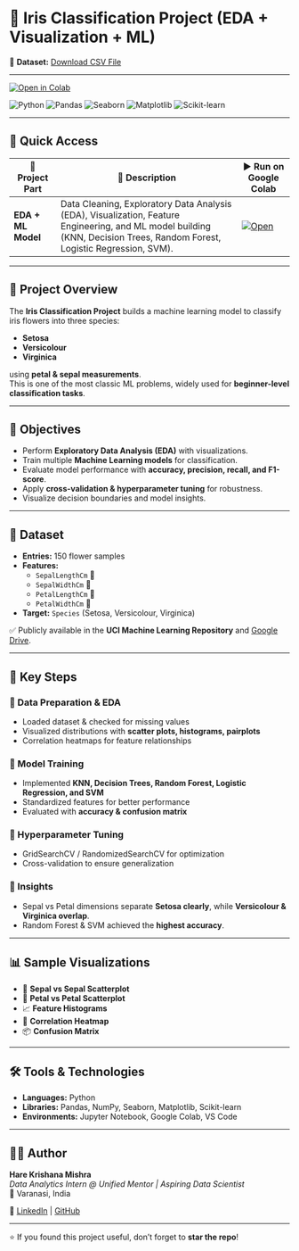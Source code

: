 # 🌸 Iris Classification Project (EDA + Visualization + ML)

📂 **Dataset:** [Download CSV File](https://drive.google.com/file/d/19_BzURCJBh4xKrrix60E7SkmHBXO9R1B/view?usp=sharing)  

---

[![Open in Colab](https://colab.research.google.com/assets/colab-badge.svg)](https://colab.research.google.com/drive/1FbfT7N6TQODx8JwcdHs54hyWdLZpkhEI?usp=sharing)

![Python](https://img.shields.io/badge/Python-3.9-blue?logo=python)
![Pandas](https://img.shields.io/badge/Pandas-EDA-yellow?logo=pandas)
![Seaborn](https://img.shields.io/badge/Seaborn-Visualization-orange?logo=python)
![Matplotlib](https://img.shields.io/badge/Matplotlib-Charts-green?logo=python)
![Scikit-learn](https://img.shields.io/badge/Scikit--learn-ML-red?logo=scikitlearn)

---

## 🔗 Quick Access
| 📂 Project Part | 🚀 Description | ▶️ Run on Google Colab |
|-----------------|----------------|-------------------------|
| **EDA + ML Model** | Data Cleaning, Exploratory Data Analysis (EDA), Visualization, Feature Engineering, and ML model building (KNN, Decision Trees, Random Forest, Logistic Regression, SVM). | [![Open](https://colab.research.google.com/assets/colab-badge.svg)](https://colab.research.google.com/drive/1FbfT7N6TQODx8JwcdHs54hyWdLZpkhEI?usp=sharing) |

---

## 🌟 Project Overview
The **Iris Classification Project** builds a machine learning model to classify iris flowers into three species:  
- **Setosa**  
- **Versicolour**  
- **Virginica**  

using **petal & sepal measurements**.  
This is one of the most classic ML problems, widely used for **beginner-level classification tasks**.

---

## 🎯 Objectives
- Perform **Exploratory Data Analysis (EDA)** with visualizations.  
- Train multiple **Machine Learning models** for classification.  
- Evaluate model performance with **accuracy, precision, recall, and F1-score**.  
- Apply **cross-validation & hyperparameter tuning** for robustness.  
- Visualize decision boundaries and model insights.  

---

## 📂 Dataset
- **Entries:** 150 flower samples  
- **Features:**  
  - `SepalLengthCm` 🌱  
  - `SepalWidthCm` 🌿  
  - `PetalLengthCm` 🌺  
  - `PetalWidthCm` 🌸  
- **Target:** `Species` (Setosa, Versicolour, Virginica)  

✅ Publicly available in the **UCI Machine Learning Repository** and [Google Drive](https://drive.google.com/file/d/19_BzURCJBh4xKrrix60E7SkmHBXO9R1B/view?usp=sharing).  

---

## 🔑 Key Steps
### 📍 Data Preparation & EDA
- Loaded dataset & checked for missing values  
- Visualized distributions with **scatter plots, histograms, pairplots**  
- Correlation heatmaps for feature relationships  

### 📍 Model Training
- Implemented **KNN, Decision Trees, Random Forest, Logistic Regression, and SVM**  
- Standardized features for better performance  
- Evaluated with **accuracy & confusion matrix**  

### 📍 Hyperparameter Tuning
- GridSearchCV / RandomizedSearchCV for optimization  
- Cross-validation to ensure generalization  

### 📍 Insights
- Sepal vs Petal dimensions separate **Setosa clearly**, while **Versicolour & Virginica overlap**.  
- Random Forest & SVM achieved the **highest accuracy**.  

---

## 📊 Sample Visualizations
- 🌿 **Sepal vs Sepal Scatterplot**  
- 🌸 **Petal vs Petal Scatterplot**  
- 📈 **Feature Histograms**  
- 🔗 **Correlation Heatmap**  
- 📦 **Confusion Matrix**  

---

## 🛠️ Tools & Technologies
- **Languages:** Python  
- **Libraries:** Pandas, NumPy, Seaborn, Matplotlib, Scikit-learn  
- **Environments:** Jupyter Notebook, Google Colab, VS Code  

---

## 👨‍💻 Author  
**Hare Krishana Mishra**  
_Data Analytics Intern @ Unified Mentor | Aspiring Data Scientist_  
📍 Varanasi, India  

🔗 [LinkedIn](https://www.linkedin.com/in/hare-krishana-mishra-10683a238/) | [GitHub](https://github.com/HareKrishanaMishra787)  

---

⭐ If you found this project useful, don’t forget to **star the repo**!
